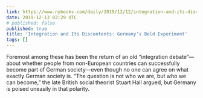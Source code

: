 ```yaml
---
link: https://www.nybooks.com/daily/2019/12/12/integration-and-its-discontents-germanys-bold-experiment/
date: 2019-12-13 03:29 UTC
# published: false
published: true
title: 'Integration and Its Discontents: Germany’s Bold Experiment'
tags: []
---
```


Foremost among these has been the return of an old “integration debate”—about whether people from non-European countries can successfully become part of German society—even though no one can agree on what exactly German society is. “The question is not who we are, but who we can become,” the late British social theorist Stuart Hall argued, but Germany is poised uneasily in that polarity.
